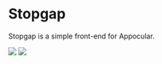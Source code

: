 # Stopgap

Stopgap is a simple front-end for Appocular. 

[![](https://github.com/appocular/stopgap/workflows/Run%20checks%20and%20tests/badge.svg)](https://github.com/appocular/stopgap/actions)
[![](https://img.shields.io/codecov/c/github/appocular/stopgap.svg)](https://codecov.io/gh/appocular/stopgap)
